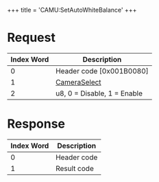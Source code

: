+++
title = 'CAMU:SetAutoWhiteBalance'
+++

# Request

| Index Word | Description                                             |
|------------|---------------------------------------------------------|
| 0          | Header code \[0x001B0080\]                              |
| 1          | [CameraSelect](Camera_Services#CameraSelect "wikilink") |
| 2          | u8, 0 = Disable, 1 = Enable                             |

# Response

| Index Word | Description |
|------------|-------------|
| 0          | Header code |
| 1          | Result code |